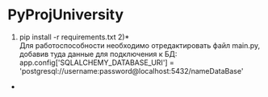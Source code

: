 # PyProjUniversity

1) pip install -r requirements.txt
2)*  
Для работоспособности необходимо отредактировать файл main.py, добавив туда данные для подключения к БД:  
app.config['SQLALCHEMY_DATABASE_URI'] = 'postgresql://username:password@localhost:5432/nameDataBase'  
*
